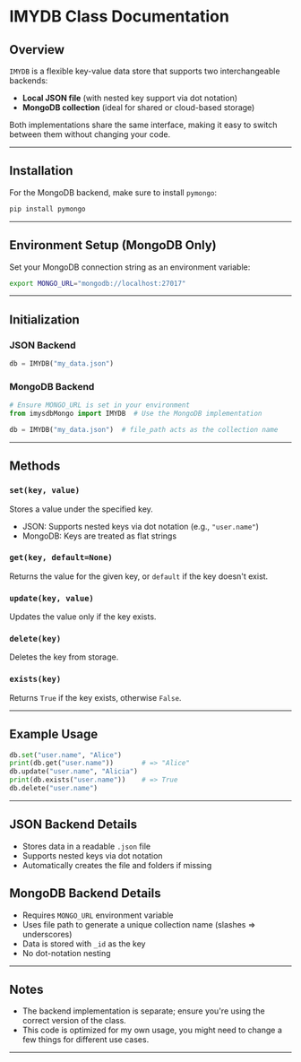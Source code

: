 # IMYDB Class Documentation

## Overview

`IMYDB` is a flexible key-value data store that supports two interchangeable backends:

- **Local JSON file** (with nested key support via dot notation)
- **MongoDB collection** (ideal for shared or cloud-based storage)

Both implementations share the same interface, making it easy to switch between them without changing your code.

---

## Installation

For the MongoDB backend, make sure to install `pymongo`:

```bash
pip install pymongo
```

---

## Environment Setup (MongoDB Only)

Set your MongoDB connection string as an environment variable:

```bash
export MONGO_URL="mongodb://localhost:27017"
```

---

## Initialization

### JSON Backend

```python
db = IMYDB("my_data.json")
```

### MongoDB Backend

```python
# Ensure MONGO_URL is set in your environment
from imysdbMongo import IMYDB  # Use the MongoDB implementation

db = IMYDB("my_data.json")  # file_path acts as the collection name
```

---

## Methods

### `set(key, value)`

Stores a value under the specified key.

- JSON: Supports nested keys via dot notation (e.g., `"user.name"`)
- MongoDB: Keys are treated as flat strings

### `get(key, default=None)`

Returns the value for the given key, or `default` if the key doesn't exist.

### `update(key, value)`

Updates the value only if the key exists.

### `delete(key)`

Deletes the key from storage.

### `exists(key)`

Returns `True` if the key exists, otherwise `False`.

---

## Example Usage

```python
db.set("user.name", "Alice")
print(db.get("user.name"))       # => "Alice"
db.update("user.name", "Alicia")
print(db.exists("user.name"))    # => True
db.delete("user.name")
```

---

## JSON Backend Details

- Stores data in a readable `.json` file
- Supports nested keys via dot notation
- Automatically creates the file and folders if missing

## MongoDB Backend Details

- Requires `MONGO_URL` environment variable
- Uses file path to generate a unique collection name (slashes => underscores)
- Data is stored with `_id` as the key
- No dot-notation nesting

---

## Notes

- The backend implementation is separate; ensure you're using the correct version of the class.
- This code is optimized for my own usage, you might need to change a few things for different use cases.

---

